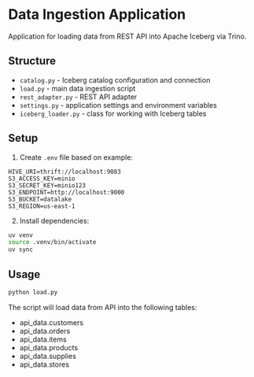 # Data Ingestion Application

Application for loading data from REST API into Apache Iceberg via Trino.

## Structure
- `catalog.py` - Iceberg catalog configuration and connection
- `load.py` - main data ingestion script
- `rest_adapter.py` - REST API adapter
- `settings.py` - application settings and environment variables
- `iceberg_loader.py` - class for working with Iceberg tables

## Setup
1. Create `.env` file based on example:
```
HIVE_URI=thrift://localhost:9083
S3_ACCESS_KEY=minio
S3_SECRET_KEY=minio123
S3_ENDPOINT=http://localhost:9000
S3_BUCKET=datalake
S3_REGION=us-east-1
```

2. Install dependencies:
```bash
uv venv
source .venv/bin/activate
uv sync
```

## Usage
```bash
python load.py
```

The script will load data from API into the following tables:
- api_data.customers
- api_data.orders
- api_data.items
- api_data.products
- api_data.supplies
- api_data.stores
